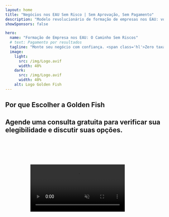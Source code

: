 ```yaml
---
layout: home
title: "Negócios nos EAU Sem Risco | Sem Aprovação, Sem Pagamento"
description: "Modelo revolucionário de formação de empresas nos EAU: você paga apenas após o sucesso. Orientação especializada em todas as etapas com taxa de sucesso superior a 90%."
showSponsors: false

hero:
  name: "Formação de Empresa nos EAU: O Caminho Sem Riscos"
  # text: Pagamento por resultados
  tagline: "Monte seu negócio com confiança. <span class='hl'>Zero taxas de agente até a aprovação</span>. Orientação especializada garantida."
  image:
    light:
      src: /img/Logo.avif
      width: 40%
    dark:
      src: /img/Logo.avif
      width: 40%
    alt: Logo Golden Fish
---
```


<FeatureBlock :card="{
  title: 'Benefícios de Negócios nos EAU',
  details: 'Os EAU oferecem numerosas vantagens para empreendedores e investidores internacionais que buscam um ambiente de negócios favorável. \n\n* Baixas Taxas de Impostos: Apenas 9% de imposto corporativo e 5% de IVA sem imposto de renda pessoal\n* 100% de Propriedade Estrangeira: Controle completo da sua empresa sem parceiros locais\n* Sem Controles Cambiais: Repatriação de lucros e câmbio de moeda sem restrições',
  link: '/uae-business/company-registration/benefits-problems#benefits-of-doing-business-in-the-uae',
  src: {
    light: '/img/iStock-2051326997.avif',
    dark: '/img/iStock-1448478309.jpg',
    width: '100%'
  },
  inversion: false
}" />

<FeatureBlock :card="{
  title: 'Desafios a Considerar',
  details: 'Embora os EAU ofereçam muitos benefícios, as empresas devem estar cientes dos potenciais desafios ao estabelecer operações. \n\n* Ambiente Regulatório Complexo: Diferentes regulamentações entre emirados e free zones\n* Requisitos de Substância Econômica: Funcionários locais e espaço físico necessários para certas atividades\n* Altos Custos Iniciais: Taxas de registro, documentação e aluguéis obrigatórios de escritório',
  link: '/uae-business/company-registration/benefits-problems#disadvantages-of-doing-business-in-the-uae',
  src: {
      light: '/img/iStock-1299393716.avif',
      dark: '/img/iStock-2149731304.avif',
    width: '100%'
  },
  inversion: true
}" />

<FeatureBlock :card="{
  title: 'Guia de Abertura de Empresa',
  details: 'Guia completo para abrir empresas na **free zone, offshore, mainland, branch**. \n\n* 100% de Propriedade Estrangeira disponível em Free Zones e Mainland\n* Baixas Taxas de Impostos - apenas 9% de imposto corporativo\n* Sem Controles Cambiais - fácil repatriação de capital',
  link: './uae-business/company-registration/overview',
  src: {
    light: '/video/iStock-1204982076.mp4',
    dark: '/video/iStock-1269162753.mp4',
    width: '100%'
  },
  inversion: false
}" />

<FeatureCards :features="[
  {
    title: 'Abertura de Conta Bancária',
    details: 'Abra facilmente **contas bancárias** empresariais ou pessoais com os bancos confiáveis dos EAU.',
    items: [
      'Serviços PRO completos para aprovações governamentais',
      'Configuração completa do pacote bancário',
      'Taxa de sucesso de 96%'
    ],
    linkText: 'Leia Mais',
    link: './uae-business/offer/banking/',
    icon: {
      light: '/img/iStock-2153786564.avif',
      dark: '/img/iStock-2166793628.avif',
      alt: 'Serviços Bancários'
    }
  },
  {
    title: 'Golden Visa e Residência',
    details: 'Obtenha um **Golden Visa** dos EAU para residência de longo prazo com um processo de aplicação simplificado.',
    items: [
      '**Sem necessidade de entrar nos EAU a cada 6 meses**',
      'Validade de 10 anos com opção de renovação mantendo as condições qualificadoras',
      'Taxa de sucesso de 92%'
    ],
    linkText: 'Leia Mais',
    link: './uae-business/offer/golden-visa/',
    icon: {
      light: '/img/iStock-1312241253.avif',
      dark: '/img/ILONMASKID.webp',
      alt: 'Serviços de Visto'
    }
  },
  {
    title: 'Explore mais dos nossos serviços corporativos',
    details: '',
    items: [],
    linkText: 'Leia Mais',
    link: '../../company-registration/insights/incorporation-steps',
    icon: {
      light: '/img/iStock-473502112.avif',
      dark: '/img/iStock-1160827423.avif',
      alt: 'Mais Serviços'
    }
  }
]" />

## Por que Escolher a Golden Fish

<BenefitsList :features="[
  {
    icon: '🏢',
    title: 'Expertise Local nos EAU',
    text: 'Especialistas dedicados em Dubai fornecem orientação especializada em cada etapa do processo.'
  },
  {
    icon: '📊',
    title: 'Taxa de Sucesso Comprovada',
    text: 'Mais de 90% de taxa de aprovação com centenas de vistos, contas bancárias e registros de empresas emitidos através do nosso processamento premium.'
  },
  {
    icon: '💸',
    title: '**Taxas Baseadas no Sucesso**',
    text: '[Pague apenas após a aprovação](/uae-business/benefits/success-based-fees). Transparência total sem custos ocultos.'
  },
]" />

## Agende uma consulta gratuita para verificar sua elegibilidade e discutir suas opções.

<video  autoplay muted playsinline style="padding: 80px" >
  <source src="/img/iStock-2185906461.mp4" type="video/mp4">
</video>

<ContactFormModal 
  formName="Golden Visa [offer]" 
  buttonText="Obtenha uma consulta gratuita" 
  categoryLabel="Nível de suporte necessário: *" 
  categoryPlaceholderText="Escolha seu nível de suporte"
  messageLabel="Ajude-nos a preparar sua consulta (recomendado)"
  messagePlaceholderText="Conte-nos sobre suas preferências, membros da família, cronograma ou quaisquer perguntas específicas"
  :services="[
  'Básico — apenas documentos essenciais e consultas',
  'Padrão — documentação completa e orientação nas principais etapas',
  'Abrangente — gerenciamento completo do processo com mínima participação sua',
  'Personalizado — necessidade de discutir detalhes específicos e requisitos especiais',
  ]"/>

<!-- <ImageGrid :images="[
  { src: '/img/ILONMASKID.webp', href: './immigration.md', alt: 'Imigração UAE' },
  { src: '/img/ILONMASKID.webp', href: './immigration.md', alt: 'Imigração UAE' },
]"/> -->